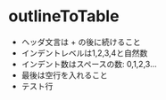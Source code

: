 # outlineToTable

* ヘッダ文言は + の後に続けること
* インデントレベルは1,2,3,4と自然数
* インデント数はスペースの数: 0,1,2,3...
* 最後は空行を入れること
* テスト行

